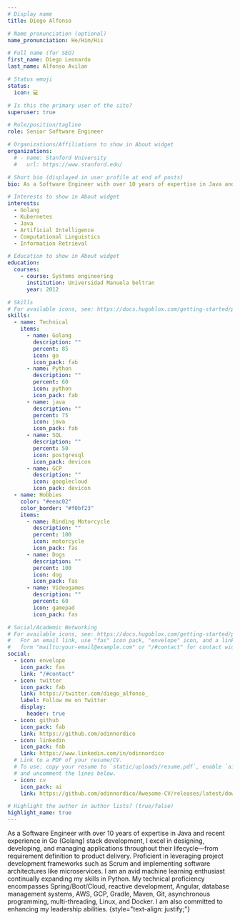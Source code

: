 ```yaml
---
# Display name
title: Diego Alfonso

# Name pronunciation (optional)
name_pronunciation: He/Him/His

# Full name (for SEO)
first_name: Diego Leonardo
last_name: Alfonso Avilan

# Status emoji
status:
  icon: 💻

# Is this the primary user of the site?
superuser: true

# Role/position/tagline
role: Senior Software Engineer

# Organizations/Affiliations to show in About widget
organizations:
  # - name: Stanford University
  #   url: https://www.stanford.edu/

# Short bio (displayed in user profile at end of posts)
bio: As a Software Engineer with over 10 years of expertise in Java and recent experience in Go (Golang) stack development, I excel in designing, developing, and managing applications throughout their lifecycle—from requirement definition to product delivery.

# Interests to show in About widget
interests:
  - Golang
  - Kubernetes
  - Java
  - Artificial Intelligence
  - Computational Linguistics
  - Information Retrieval

# Education to show in About widget
education:
  courses:
    - course: Systems engineering
      institution: Universidad Manuela beltran
      year: 2012

# Skills
# For available icons, see: https://docs.hugoblox.com/getting-started/page-builder/#icons
skills:
  - name: Technical
    items:
      - name: Golang
        description: ""
        percent: 85
        icon: go
        icon_pack: fab
      - name: Python
        description: ""
        percent: 60
        icon: python
        icon_pack: fab
      - name: java
        description: ""
        percent: 75
        icon: java
        icon_pack: fab
      - name: SQL
        description: ""
        percent: 50
        icon: postgresql
        icon_pack: devicon
      - name: GCP
        description: ""
        icon: googlecloud
        icon_pack: devicon
  - name: Hobbies
    color: "#eeac02"
    color_border: "#f0bf23"
    items:
      - name: Rinding Motorcycle
        description: ""
        percent: 100
        icon: motorcycle
        icon_pack: fas
      - name: Dogs
        description: ""
        percent: 100
        icon: dog
        icon_pack: fas
      - name: Videogames
        description: ""
        percent: 60
        icon: gamepad
        icon_pack: fas

# Social/Academic Networking
# For available icons, see: https://docs.hugoblox.com/getting-started/page-builder/#icons
#   For an email link, use "fas" icon pack, "envelope" icon, and a link in the
#   form "mailto:your-email@example.com" or "/#contact" for contact widget.
social:
  - icon: envelope
    icon_pack: fas
    link: "/#contact"
  - icon: twitter
    icon_pack: fab
    link: https://twitter.com/diego_alfonso_
    label: Follow me on Twitter
    display:
      header: true
  - icon: github
    icon_pack: fab
    link: https://github.com/odinnordico
  - icon: linkedin
    icon_pack: fab
    link: https://www.linkedin.com/in/odinnordico
  # Link to a PDF of your resume/CV.
  # To use: copy your resume to `static/uploads/resume.pdf`, enable `ai` icons in `params.yaml`,
  # and uncomment the lines below.
  - icon: cv
    icon_pack: ai
    link: https://github.com/odinnordico/Awesome-CV/releases/latest/download/cv.pdf

# Highlight the author in author lists? (true/false)
highlight_name: true
---
```


As a Software Engineer with over 10 years of expertise in Java and recent experience in Go (Golang) stack development, I excel in designing, developing, and managing applications throughout their lifecycle—from requirement definition to product delivery. Proficient in leveraging project development frameworks such as Scrum and implementing software architectures like microservices. I am an avid machine learning enthusiast continually expanding my skills in Python. My technical proficiency encompasses Spring/Boot/Cloud, reactive development, Angular, database management systems, AWS, GCP, Gradle, Maven, Git, asynchronous programming, multi-threading, Linux, and Docker. I am also committed to enhancing my leadership abilities.
{style="text-align: justify;"}
